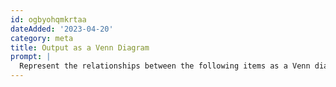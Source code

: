 ```yaml
---
id: ogbyohqmkrtaa
dateAdded: '2023-04-20'
category: meta
title: Output as a Venn Diagram
prompt: |
  Represent the relationships between the following items as a Venn diagram.
---
```


